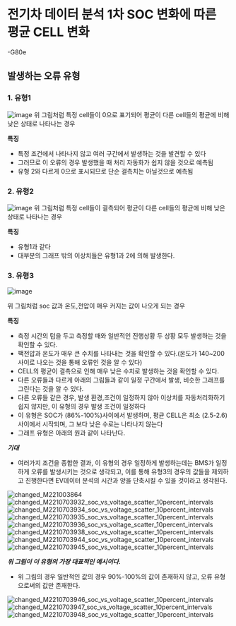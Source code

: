 # 전기차 데이터 분석 1차 SOC 변화에 따른 평균 CELL 변화
-G80e

## 발생하는 오류 유형
### 1. **유형1**
![image](https://github.com/user-attachments/assets/ad4f0a2f-ea3f-4474-80dc-7399881b4221)
위 그림처럼 특정 cell들이 0으로 표기되어 평균이 다른 cell들의 평균에 비해 낮은 상태로 나타나는 경우

**특징**
- 특정 조건에서 나타나지 않고 여러 구간에서 발생하는 것을 발견할 수 있다
- 그러므로 이 오류의 경우 발생했을 때 처리 자동화가 쉽지 않을 것으로 예측됨
- 유형 2와 다르게 0으로 표시되므로 단순 결측치는 아닐것으로 예측됨

### 2. **유형2**
![image](https://github.com/user-attachments/assets/2ca18b43-4a15-4027-80dc-ea0682043cfc)
위 그림처럼 특정 cell들이 결측되어 평균이 다른 cell들의 평균에 비해 낮은 상태로 나타나는 경우

**특징**
- 유형1과 같다
- 대부분의 그래프 밖의 이상치들은 유형1과 2에 의해 발생한다.
  

### 3. **유형3**

![image](https://github.com/user-attachments/assets/3f51222d-e01b-4a2a-9d4c-b23b5770ef46)

위 그림처럼 soc 값과 온도,전압이 매우 커지는 값이 나오게 되는 경우

**특징**
- 측정 시간의 텀을 두고 측정할 때와 일반적인 진행상황 두 상황 모두 발생하는 것을 확인할 수 있다.
- 팩전압과 온도가 매우 큰 수치를 나타내는 것을 확인할 수 있다.(온도가 140~200 사이로 나오는 것을 통해 오류인 것을 알 수 있다)
- CELL의 평균이 결측으로 인해 매우 낮은 수치로 발생하는 것을 확인할 수 있다.
- 다른 오류들과 다르게 아래의 그림들과 같이 일정 구간에서 발생, 비슷한 그래프를 그린다는 것을 알 수 있다.
- 다른 오류들 같은 경우, 발생 환경,조건이 일정하지 않아 이상치를 자동처리화하기 쉽지 않지만, 이 유형의 경우 발생 조건이 일정하다
- 이 유형은 SOC가 (86%-100%)사이에서 발생하며, 평균 CELL은 최소 (2.5-2.6)사이에서 시작되며, 그 보다 낮은 수로는 나타나지 않는다
- 그래프 유형은 아래의 원과 같이 나타난다.

***기대***
- 여러가지 조건을 종합한 결과, 이 유형의 경우 일정하게 발생하는데는 BMS가 일정하게 오류를 발생시키는 것으로 생각되고, 이를 통해 유형3의 경우의 값들을 제외하고 진행한다면 EV데이터 분석의 시간과 양을 단축시킬 수 있을 것이라고 생각된다.

   
![changed_M221003864](https://github.com/user-attachments/assets/063e6ef4-fac5-408e-8e34-f3e04376a6e1)
![changed_M2210703932_soc_vs_voltage_scatter_10percent_intervals](https://github.com/user-attachments/assets/c3e6475e-eb78-418c-b81c-a1ccd7dc4ff2)
![changed_M2210703934_soc_vs_voltage_scatter_10percent_intervals](https://github.com/user-attachments/assets/bb0045c6-1572-4b82-abf5-2df425251f84)
![changed_M2210703935_soc_vs_voltage_scatter_10percent_intervals](https://github.com/user-attachments/assets/b842d931-143c-4db7-848f-b9f32f6f8b64)
![changed_M2210703936_soc_vs_voltage_scatter_10percent_intervals](https://github.com/user-attachments/assets/a4aed7fa-98bd-4aa1-93ff-160e9f5de578)
![changed_M2210703938_soc_vs_voltage_scatter_10percent_intervals](https://github.com/user-attachments/assets/e6c8340f-dcc9-48d0-8424-db76df71d4c0)
![changed_M2210703944_soc_vs_voltage_scatter_10percent_intervals](https://github.com/user-attachments/assets/09f4383d-8a3f-40b0-9aa3-3a9c44b2da24)
![changed_M2210703945_soc_vs_voltage_scatter_10percent_intervals](https://github.com/user-attachments/assets/0c5f52b1-b4d5-4062-9600-7df4876c0b4c)

***위 그림이 이 유형의 가장 대표적인 예시이다.***
- 위 그림의 경우 일반적인 값의 경우 90%-100%의 값이 존재하지 않고, 오류 유형으로써의 값만 존재한다.


![changed_M2210703946_soc_vs_voltage_scatter_10percent_intervals](https://github.com/user-attachments/assets/ae0e4b4c-3a5e-4fef-be23-4663bc80c05f)
![changed_M2210703947_soc_vs_voltage_scatter_10percent_intervals](https://github.com/user-attachments/assets/190c102e-0ab6-4840-8b55-7d0ced560b91)
![changed_M2210703948_soc_vs_voltage_scatter_10percent_intervals](https://github.com/user-attachments/assets/f3b92e48-1582-470f-8983-c2fbf18b0522)
